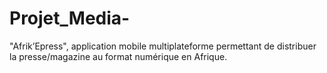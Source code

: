 # Projet_Media-
"Afrik’Epress", application mobile multiplateforme permettant de distribuer  la presse/magazine au format numérique en Afrique.
